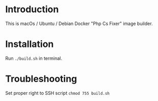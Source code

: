 # Introduction

This is macOs / Ubuntu / Debian Docker "Php Cs Fixer" image builder.   

# Installation

Run `./build.sh` in terminal.

# Troubleshooting
Set proper right to SSH script `chmod 755 build.sh`
